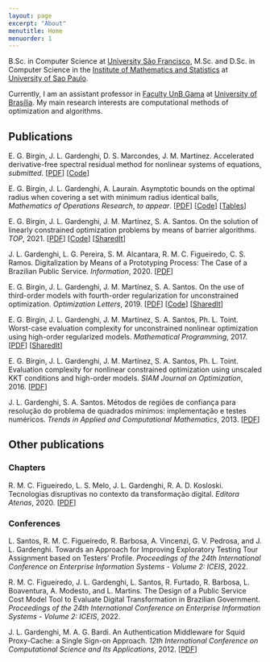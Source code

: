 ```yaml
---
layout: page
excerpt: "About"
menutitle: Home
menuorder: 1
---
```


B.Sc. in Computer Science at <a href="https://www.usf.edu.br/english/"
target="_blank">University São Francisco</a>, M.Sc. and D.Sc. in
Computer Science in the <a href="https://www.ime.usp.br/en/home/"
target="_blank">Institute of Mathematics and Statistics</a> at <a
href="https://www5.usp.br/" target="_blank">University of Sao
Paulo</a>.

Currently, I am an assistant professor in <a href="http://fga.unb.br"
target="_blank">Faculty UnB Gama</a> at <a
href="https://international.unb.br/" target="_blank">University of
Brasília</a>. My main research interests are computational methods of
optimization and algorithms.

## Publications

<a href="https://arxiv.org/abs/2104.13447" target="_blank"><i
class="ai ai-fw ai-arxiv ai-1x"></i></a> E. G. Birgin,
J. L. Gardenghi, D. S. Marcondes, J. M. Martínez. Accelerated
derivative-free spectral residual method for nonlinear systems of
equations, *submitted*. [<a href="papers/bgmmdiis.pdf"
target="_blank">PDF</a>] [<a
href="https://github.com/johngardenghi/dfsaneacc"
target="_blank">Code</a>]

<a href="https://doi.org/10.1287/moor.2022.0104" target="_blank"><i class="ai ai-fw ai-doi ai-1x"></i></a>
E. G. Birgin, J. L. Gardenghi, A. Laurain. Asymptotic bounds on the
optimal radius when covering a set with minimum radius identical
balls, <i>Mathematics of Operations Research</i>, *to appear*.
[<a href="papers/bglcovering.pdf"
target="_blank">PDF</a>] [<a
href="https://github.com/johngardenghi/bglcovering"
target="_blank">Code</a>] [<a
href="https://johngardenghi.github.io/bglcovering/"
target="_blank">Tables</a>]

<a href="https://doi.org/10.1007/s11750-020-00559-w"
target="_blank"><i class="ai ai-fw ai-doi ai-1x"></i></a>
E. G. Birgin, J. L. Gardenghi, J. M. Martínez, S. A. Santos. On the
solution of linearly constrained optimization problems by means of
barrier algorithms. <i>TOP</i>, 2021. [<a href="papers/bgmslcmin.pdf"
target="_blank">PDF</a>] [<a
href="https://github.com/johngardenghi/lcmin"
target="_blank">Code</a>] [<a href="https://rdcu.be/b4gba"
target="_blank">SharedIt</a>]

<a href="https://doi.org/10.3390/info11090413" target="_blank"><i
class="ai ai-fw ai-doi ai-1x"></i></a> J. L. Gardenghi, L. G. Pereira,
S. M. Alcantara, R. M. C. Figueiredo, C. S. Ramos. Digitalization by
Means of a Prototyping Process: The Case of a Brazilian Public
Service. <i>Information</i>, 2020. [<a
href="papers/mpdigitalization.pdf" target="_blank">PDF</a>]

<a href="https://doi.org/10.1007/s11590-019-01395-z"
target="_blank"><i class="ai ai-fw ai-doi ai-1x"></i></a>
E. G. Birgin, J. L. Gardenghi, J. M. Martínez, S. A. Santos. On the
use of third-order models with fourth-order regularization for
unconstrained optimization. <i>Optimization Letters</i>, 2019. [<a
href="papers/bgms.pdf" target="_blank">PDF</a>] [<a
href="https://github.com/johngardenghi/ar4" target="_blank">Code</a>]
[<a href="https://rdcu.be/bjyJ6" target="_blank">SharedIt</a>]

<a href="https://doi.org/10.1007/s10107-016-1065-8" target="_blank"><i
class="ai ai-fw ai-doi ai-1x"></i></a> E. G. Birgin, J. L. Gardenghi,
J. M. Martínez, S. A. Santos, Ph. L. Toint. Worst-case evaluation
complexity for unconstrained nonlinear optimization using high-order
regularized models. <i>Mathematical Programming</i>, 2017. [<a
href="papers/bgmst1.pdf" target="_blank">PDF</a>] [<a
href="http://rdcu.be/voCB" target="_blank">SharedIt</a>]

<a href="https://doi.org/10.1137/15M1031631" target="_blank"><i
class="ai ai-fw ai-doi ai-1x"></i></a> E. G. Birgin, J. L. Gardenghi,
J. M. Martínez, S. A. Santos, Ph. L. Toint. Evaluation complexity for
nonlinear constrained optimization using unscaled KKT conditions and
high-order models. <i>SIAM Journal on Optimization</i>, 2016. [<a
href="papers/bgmst2.pdf" target="_blank">PDF</a>]

<a href="https://doi.org/10.5540/tema.2013.014.01.0069"
target="_blank"><i class="ai ai-fw ai-doi ai-1x"></i></a>
J. L. Gardenghi, S. A. Santos. Métodos de regiões de confiança para
resolução do problema de quadrados mínimos: implementação e testes
numéricos. <i>Trends in Applied and Computational Mathematics</i>, 2013.
[<a href="http://www.scielo.br/pdf/tema/v14n1/07.pdf" target="_blank">PDF</a>]

## Other publications

### Chapters

<a href="https://doi.org/10.22533/at.ed.61320040914"
target="_blank"><i class="ai ai-fw ai-doi ai-1x"></i></a>
R. M. C. Figueiredo, L. S. Melo, J. L. Gardenghi,
R. A. D. Kosloski. Tecnologias disruptivas no contexto da
transformação digital. <i>Editora Atenas</i>, 2020. [<a
href="papers/tecdisruptivas.pdf" target="_blank">PDF</a>]

### Conferences

<a href="http://dx.doi.org/10.5220/0011113800003179"
target="_blank"><i class="ai ai-fw ai-doi ai-1x"></i></a> L. Santos,
R. M. C. Figueiredo, R. Barbosa, A. Vincenzi, G. V. Pedrosa, and
J. L. Gardenghi. Towards an Approach for Improving Exploratory Testing
Tour Assignment based on Testers’ Profile. <i>Proceedings of the 24th
International Conference on Enterprise Information Systems - Volume 2:
ICEIS</i>, 2022.

<a href="http://dx.doi.org/10.5220/0011108900003179"
target="_blank"><i class="ai ai-fw ai-doi ai-1x"></i></a>
R. M. C. Figueiredo, J. L. Gardenghi, L. Santos, R. Furtado,
R. Barbosa, L. Boaventura, A. Modesto, and L. Martins. The Design of a
Public Service Cost Model Tool to Evaluate Digital Transformation in
Brazilian Government. <i>Proceedings of the 24th International
Conference on Enterprise Information Systems - Volume 2: ICEIS</i>,
2022.

<a href="https://doi.org/10.1109/ICCSA.2012.34" target="_blank"><i
class="ai ai-fw ai-doi ai-1x"></i></a> J. L. Gardenghi,
M. A. G. Bardi. An Authentication Middleware for Squid Proxy-Cache: a
Single Sign-on Approach. <i>12th International Conference on
Computational Science and Its Applications</i>, 2012. [<a
href="papers/gbiccsa.pdf" target="_blank">PDF</a>]
